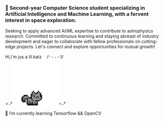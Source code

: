 ### 🚀 Second-year Computer Science student specializing in Artificial Intelligence and Machine Learning, with a fervent interest in space exploration. 
Seeking to apply advanced AI/ML expertise to contribute to astrophysics research. 
Committed to continuous learning and staying abreast of industry development and eager to collaborate with fellow professionals on cutting-edge projects.
Let's connect and explore opportunities for mutual growth! 

Hi,i'm jus a lil katz ㅤ/ᐠ - ˕ -マ

 ✧˖°<img src="https://github.com/Shireenaliza/Shireenaliza/blob/main/pixel-cat.gif" width="150px">✧˖°
 
 🌱 I’m currently learning Tensorflow && OpenCV 
<!--
**Shireenaliza/Shireenaliza** is a ✨ _special_ ✨ repository because its `README.md` (this file) appears on your GitHub profile.

Here are some ideas to get you started:

- 🔭 I’m currently working on ...
- 🌱 I’m currently learning ...
- 👯 I’m looking to collaborate on ...
- 🤔 I’m looking for help with ...
- 💬 Ask me about ...
- 📫 How to reach me: ...
- 😄 Pronouns: ...
- ⚡ Fun fact: ...
-->
